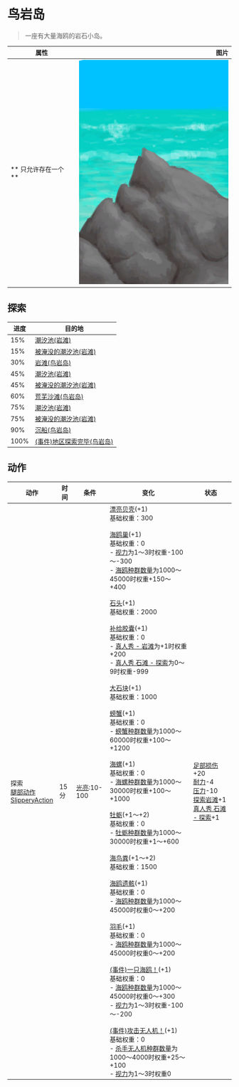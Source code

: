 # 鸟岩岛  
> 一座有大量海鸥的岩石小岛。  
  
  属性  |   图片   
 ----  |  ----:   
 ** 只允许存在一个 **  |  ![](Sprite/PointyRock.png)   
  
## 探索  
进度  |  目的地  
----  |  ----  
15%  |  [潮汐池(岩滩)](TidePool.md)  
15%  |  [被淹没的潮汐池(岩滩)](TidePoolFlooded.md)  
30%  |  [岩滩(鸟岩岛)](Path_BirdRockToRocks.md)  
45%  |  [潮汐池(岩滩)](TidePool.md)  
45%  |  [被淹没的潮汐池(岩滩)](TidePoolFlooded.md)  
60%  |  [荒芜沙滩(鸟岩岛)](Path_BirdRockToDesolateBeach.md)  
75%  |  [潮汐池(岩滩)](TidePool.md)  
75%  |  [被淹没的潮汐池(岩滩)](TidePoolFlooded.md)  
90%  |  [沉船(鸟岩岛)](Shipwreck.md)  
100%  |  [(事件)地区探索完毕(鸟岩岛)](Event_BirdRockExplored.md)  
## 动作  
动作  |  时间  |  条件  |  变化  |  状态  
----  |  ----  |  ----  |  ----  |  ----  
探索<br>[腿部动作](LegAction.md)<br>[SlipperyAction](SlipperyAction.md)  |  15分  |  [光亮](Light.md):10-100  |  [漂亮贝壳](SeashellsPretty.md)(+1)<br>基础权重：300<br><br>[海鸥巢](SeagullNest.md)(+1)<br>基础权重：0<br>- [视力](Myopia.md)为1～3时权重-100～-300<br>- [海鸥种群数量](Pop_Seagull.md)为1000～45000时权重+150～+400<br><br>[石头](Stone.md)(+1)<br>基础权重：2000<br><br>[补给胶囊](TV_SupplyCapsule.md)(+1)<br>基础权重：0<br>- [真人秀 - 岩滩](TV_Rocks.md)为+1时权重+200<br>- [真人秀 石滩 - 探索](TV_RocksExplore.md)为0～9时权重-999<br><br>[大石块](StoneHeavy.md)(+1)<br>基础权重：1000<br><br>[螃蟹](Crab.md)(+1)<br>基础权重：0<br>- [螃蟹种群数量](Pop_Crab.md)为1000～60000时权重+100～+1200<br><br>[海螺](Conch.md)(+1)<br>基础权重：0<br>- [海螺种群数量](Pop_Conch.md)为1000～30000时权重+100～+1000<br><br>[牡蛎](Oyster.md)(+1～+2)<br>基础权重：0<br>- [牡蛎种群数量](Pop_Oyster.md)为1000～30000时权重+1～+600<br><br>[海鸟粪](Guano.md)(+1～+2)<br>基础权重：1500<br><br>[海鸥遗骸](SeagullCarcass.md)(+1)<br>基础权重：0<br>- [海鸥种群数量](Pop_Seagull.md)为1000～45000时权重0～+200<br><br>[羽毛](Feathers.md)(+1)<br>基础权重：0<br>- [海鸥种群数量](Pop_Seagull.md)为1000～45000时权重0～+200<br><br>[(事件)一只海鸥！](Event_SeagullFight.md)(+1)<br>基础权重：0<br>- [海鸥种群数量](Pop_Seagull.md)为1000～45000时权重0～+300<br>- [视力](Myopia.md)为1～3时权重-100～-200<br><br>[(事件)攻击无人机！](Event_DroneFight.md)(+1)<br>基础权重：0<br>- [杀手无人机种群数量](Pop_Drone.md)为1000～4000时权重+25～+100<br>- [视力](Myopia.md)为1～3时权重0<br>  |  [足部损伤](FootDamage.md)+20<br>[耐力](Stamina.md)-4<br>[压力](Stress.md)-10<br>[探索岩滩](Exploration_Rocks.md)+1<br>[真人秀 石滩 - 探索](TV_RocksExplore.md)+1  

